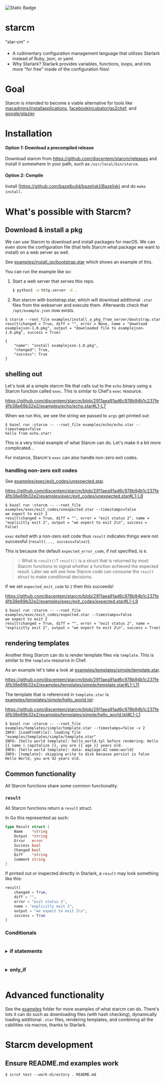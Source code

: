 ![Static Badge](https://img.shields.io/badge/under%20development%2C%20not%20production%20ready-red?labelColor=yellow)

# starcm
"star-cm" ⭐

- A rudimentary configuration management language that utilizes Starlark instead of Ruby, json, or yaml.
- Why Starlark? Starlark provides variables, functions, loops, and lots more "for free" inside of the configuration files!

# Goal
Starcm is intended to become a viable alternative for tools like [macadmins/installapplications](https://github.com/macadmins/installapplications), [facebookincubator/go2chef](https://github.com/facebookincubator/go2chef), and [google/glazier](https://github.com/google/glazier).

# Installation

#### Option 1: Download a precompiled release

Download starcm from https://github.com/discentem/starcm/releases and install it somewhere in your path, such as `/usr/local/bin/starcm`.

#### Option 2: Compile 

Install [https://github.com/bazelbuild/bazelisk](Bazelisk) and do `make install`.

# What's possible with Starcm?

## Download & install a pkg

We can use Starcm to download and install packages for macOS. We can even store the configuration file (that tells Starcm what package we want to install) on a web server as well.

See [examples/install_go/bootstrap.star](examples/install_go/bootstrap.star) which shows an example of this.

You can run the example like so:

1. Start a web server that serves this repo.

    ```bash
    $ python3 -m http.server -d .
    ```
1. Run starcm with bootstrap.star, which will download additional `.star` files from the webserver and execute them. Afterwards check that `/opt/example.json` now exists.

```scrut
$ starcm --root_file examples/install_a_pkg_from_server/bootstrap.star
result(changed = True, diff = "", error = None, name = "download examplejson-1.0.pkg", output = "downloaded file to examplejson-1.0.pkg", success = True)

{
    "name": "install examplejson-1.0.pkg",
    "changed": True,
    "success": True
}
```


## shelling out

Let's look at a simple starcm file that calls out to the `echo` binary using a Starcm function called `exec`. This is similar to Chef's `exec` resource.

<!-- Github Markdown engine will render this link as a code snippet. -->

https://github.com/discentem/starcm/blob/2911aea91ad6c978b94b1c237fe4fb38e69b32e2/examples/echo/echo.star#L1-L7

When we run this, we see the string we passed to `args` get printed out:

```scrut
$ bazel run :starcm -- --root_file examples/echo/echo.star --timestamps=false
hello from echo.star!
```

This is a very trivial example of what Starcm can do. Let's make it a bit more complicated...

For instance, Starcm's `exec` can also handle non-zero exit codes.

### handling non-zero exit codes

See [examples/exec/exit_codes/unexpected.star](examples/exec/exit_codes/unexpected.star). 

<!-- Github Markdown engine will render this link as a code snippet. -->

https://github.com/discentem/starcm/blob/2911aea91ad6c978b94b1c237fe4fb38e69b32e2/examples/exec/exit_codes/unexpected.star#L1-L8

```scrut
$ bazel run :starcm -- --root_file examples/exec/exit_codes/unexpected.star --timestamps=false
we expect to exit 2
result(changed = True, diff = "", error = "exit status 2", name = "explicitly exit 2", output = "we expect to exit 2\n", success = False)
```

`exec` exited with a non-zero exit code thus `result` indicates things were not successful (`result(..., success=False)`). 

This is because the default `expected_error_code`, if not specified, is `0`.

>💡 What is `result()`? `result()` is a struct that is returned by most Starcm functions to signal whether a function achieved the expected result. Later we will see how Starcm code can consume the `result` struct to make conditional decisions.

If we set `expected_exit_code` to `2` then this succeeds!

<!-- Github Markdown engine will render this link as a code snippet. -->

https://github.com/discentem/starcm/blob/2911aea91ad6c978b94b1c237fe4fb38e69b32e2/examples/exec/exit_codes/expected.star#L1-L9


```scrut
$ bazel run :starcm -- --root_file examples/exec/exit_codes/expected.star --timestamps=false
we expect to exit 2
result(changed = True, diff = "", error = "exit status 2", name = "explicitly exit 2", output = "we expect to exit 2\n", success = True)
```

## rendering templates

Another thing Starcm can do is render template files via `template`. This is similar to the `template` resource in Chef. 

As an example let's take a look at [examples/templates/simple/template.star](examples/templates/simple/template.star).

https://github.com/discentem/starcm/blob/2911aea91ad6c978b94b1c237fe4fb38e69b32e2/examples/templates/simple/template.star#L1-L11

The template that is referenced in `template.star` is [examples/templates/simple/hello_world.tpl](examples/templates/simple/hello_world.tpl): 

https://github.com/discentem/starcm/blob/2911aea91ad6c978b94b1c237fe4fb38e69b32e2/examples/templates/simple/hello_world.tpl#L1-L1

```scrut
$ bazel run :starcm -- --root_file examples/templates/simple/template.star --timestamps=false -v 2
INFO: [LoadFromFile]: loading file "examples/templates/simple/template.star"
INFO: [hello world template]: hello_world.tpl before rendering: Hello {{ name | capitalize }}, you are {{ age }} years old.
INFO: [hello world template]: data: map[age:42 name:world]
INFO: [template]: skipping write to disk because persist is false
Hello World, you are 42 years old.
```


## Common functionality

All Starcm functions share some common functionality.

### `result`

All Starcm functions return a `result` struct. 

In Go this represented as such:

```go
type Result struct {
	Name    *string
	Output  *string
	Error   error
	Success bool
	Changed bool
	Diff    *string
	Comment string
}
```

If printed out or inspected directly in Starlark, a `result` may look something like this: 

```python
result(
    changed = True, 
    diff = "", 
    error = "exit status 2", 
    name = "explicitly exit 2", 
    output = "we expect to exit 2\n",   
    success = True
)
```

### Conditionals

<body>
<details>
<summary><h3 style="display:inline-block">if statements</h3></summary>

Starlark, and by extension starcm, supports `if` statements. Take [examples/if_statements/if_statements.star](examples/if_statements/if_statements.star) for example. If the `exec()` succeeds, we print `party!`. 

https://github.com/discentem/starcm/blob/2911aea91ad6c978b94b1c237fe4fb38e69b32e2/examples/if_statements/if_statements.star#L1-L11

```scrut
$ bazel run :starcm -- --root_file examples/if_statements/if_statements.star --timestamps=false
party!
```

We can also implement this same conditional behavior with a starcm-specific construct called `only_if`. This feature is not built into native Starlark.

</details>
</body>

<body>
<details>
<summary><h3 style="display:inline-block">only_if</h3></summary>

See [examples/only_if/only_if.star](examples/only_if/only_if.star).

https://github.com/discentem/starcm/blob/2911aea91ad6c978b94b1c237fe4fb38e69b32e2/examples/only_if/only_if.star#L1-L22

In this example

```python
if not(a.success):
    write(
        name = "print_not_success_#1",
        str = "a.success: %s #1" % (a.success),
    )
```

is essentially equivalent to

```python
write(
    name = "print_not_success_#2",
    str = "a.success: %s #2" % (a.success),
    only_if = a.success == False
)
```

with one key difference: `only_if` produces a log message indicating that `write(name=print_not_success, ...)` was skipped due to the `only_if` condition being false. This is can be useful for debugging.

```scrut
$ bazel run :starcm -- --root_file examples/only_if/only_if.star --timestamps=false -v 2 
INFO: [LoadFromFile]: loading file "examples/only_if/only_if.star"
we expect to exit 2
INFO: [explicitly exit 2]: expectedExitCode: 2
INFO: [explicitly exit 2]: actualExitCode: 2
INFO: [print_not_success_#2]: skipping write(name="print_not_success_#2") because only_if was false
```

> Notice that there is no log message regarding `print_not_success_#1`. Normal `if` statements are not executed at all if the condition is false, whereas `only_if` logs that something was skipped.

</details>
</body>

# Advanced functionality

See the [examples](examples/) folder for more examples of what starcm can do. There's lots it can do such as downloading files (with hash checking), dynamically loading additional `.star` files, rendering templates, and combining all the cabilities via macros, thanks to Starlark.

# Starcm development

## Ensure README.md examples work

```shell
$ scrut test --work-directory . README.md
```